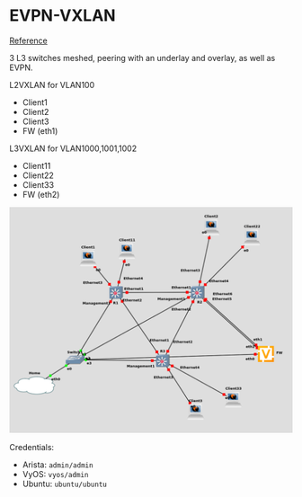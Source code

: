 # EVPN-VXLAN

[Reference](https://overlaid.net/2019/01/27/arista-bgp-evpn-configuration-example/)

3 L3 switches meshed, peering with an underlay and overlay, as well as EVPN.

L2VXLAN for VLAN100

- Client1
- Client2
- Client3
- FW (eth1)

L3VXLAN for VLAN1000,1001,1002

- Client11
- Client22
- Client33
- FW (eth2)

![Architecture](./evpn-vxlan.png)

Credentials:

* Arista: `admin/admin`
* VyOS: `vyos/admin`
* Ubuntu: `ubuntu/ubuntu`
